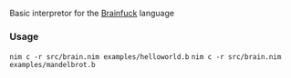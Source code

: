 Basic interpretor for the [Brainfuck](https://en.wikipedia.org/wiki/Brainfuck) language

### Usage
`nim c -r src/brain.nim examples/helloworld.b`
`nim c -r src/brain.nim examples/mandelbrot.b`
